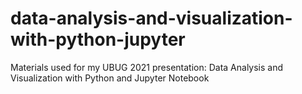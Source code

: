 # data-analysis-and-visualization-with-python-jupyter
Materials used for my UBUG 2021 presentation: Data Analysis and Visualization with Python and Jupyter Notebook
